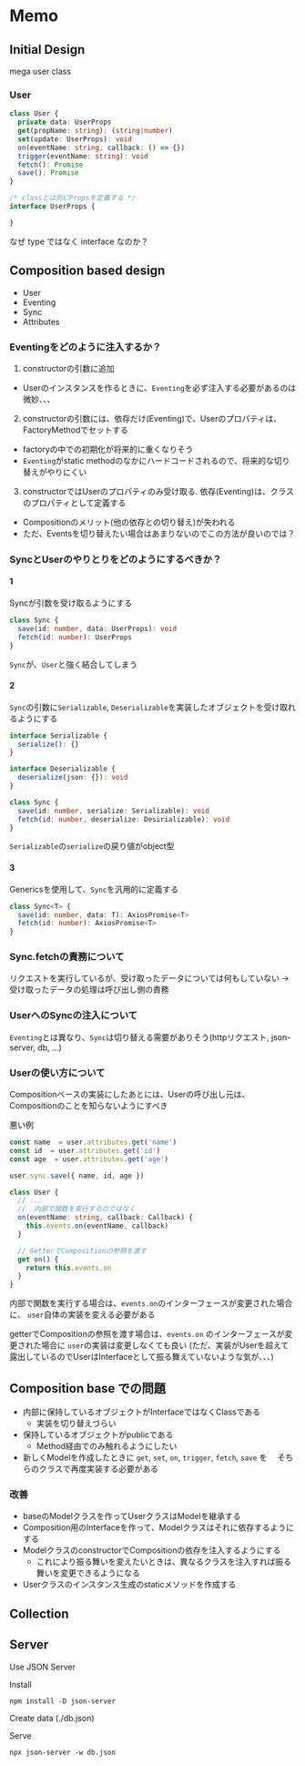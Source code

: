 # Memo

## Initial Design
mega user class
### User

```ts
class User {
  private data: UserProps
  get(propName: string): (string|number)
  set(update: UserProps): void
  on(eventName: string, callback: () => {})
  trigger(eventName: string): void
  fetch(): Promise
  save(): Promise
}

/* classとは別にPropsを定義する */
interface UserProps {

}
```

なぜ type ではなく interface なのか？

## Composition based design
- User
- Eventing
- Sync
- Attributes

### Eventingをどのように注入するか？
1. constructorの引数に追加
  - Userのインスタンスを作るときに、`Eventing`を必ず注入する必要があるのは微妙、、、
2. constructorの引数には、依存だけ(Eventing)で、Userのプロパティは、FactoryMethodでセットする
  - factoryの中での初期化が将来的に重くなりそう
  - `Eventing`がstatic methodのなかにハードコードされるので、将来的な切り替えがやりにくい
3. constructorではUserのプロパティのみ受け取る. 依存(Eventing)は、クラスのプロパティとして定義する
  - Compositionのメリット(他の依存との切り替え)が失われる
  - ただ、Eventsを切り替えたい場合はあまりないのでこの方法が良いのでは？

### SyncとUserのやりとりをどのようにするべきか？
#### 1
Syncが引数を受け取るようにする

```ts
class Sync {
  save(id: number, data: UserProps): void
  fetch(id: number): UserProps
}
```

`Sync`が、`User`と強く結合してしまう

#### 2
`Sync`の引数に`Serializable`, `Deserializable`を実装したオブジェクトを受け取れるようにする

```ts
interface Serializable {
  serialize(): {}
}

interface Deserializable {
  deserialize(json: {}): void
}

class Sync {
  save(id: number, serialize: Serializable): void
  fetch(id: number, deserialize: Desirializable): void
}
```

`Serializable`の`serialize`の戻り値がobject型

#### 3
Genericsを使用して、`Sync`を汎用的に定義する

```ts
class Sync<T> {
  save(id: number, data: T): AxiosPromise<T>
  fetch(id: number): AxiosPromise<T>
}
```

### Sync.fetchの責務について

リクエストを実行しているが、受け取ったデータについては何もしていない
-> 受け取ったデータの処理は呼び出し側の責務

### UserへのSyncの注入について
`Eventing`とは異なり、`Sync`は切り替える需要がありそう(httpリクエスト, json-server, db, ...)

### Userの使い方について

Compositionベースの実装にしたあとには、Userの呼び出し元は、
Compositionのことを知らないようにすべき

悪い例

```ts
const name  = user.attributes.get('name')
const id  = user.attributes.get('id')
const age  = user.attributes.get('age')

user.sync.save({ name, id, age })
```

```ts
class User {
  // ...
  //  内部で関数を実行するのではなく
  on(eventName: string, callback: Callback) {
    this.events.on(eventName, callback)
  }

  // GetterでCompositionの参照を渡す
  get on() {
    return this.events.on
  }
}
```

内部で関数を実行する場合は、`events.on`のインターフェースが変更された場合に、
`user`自体の実装を変える必要がある

getterでCompositionの参照を渡す場合は、`events.on` のインターフェースが変更された場合に
`user`の実装は変更しなくても良い
(ただ、実装がUserを超えて露出しているのでUserはInterfaceとして振る舞えていないような気が、、、)

## Composition base での問題
- 内部に保持しているオブジェクトがInterfaceではなくClassである
    - 実装を切り替えづらい
- 保持しているオブジェクトがpublicである
    - Method経由でのみ触れるようにしたい
- 新しくModelを作成したときに `get`, `set`, `on`, `trigger`, `fetch`, `save` を
　そちらのクラスで再度実装する必要がある

### 改善
- baseのModelクラスを作ってUserクラスはModelを継承する
- Composition用のInterfaceを作って、Modelクラスはそれに依存するようにする
- ModelクラスのconstructorでCompositionの依存を注入するようにする
    - これにより振る舞いを変えたいときは、異なるクラスを注入すれば振る舞いを変更できるようになる
- Userクラスのインスタンス生成のstaticメソッドを作成する

## Collection

## Server
Use JSON Server

Install

```shell
npm install -D json-server
```

Create data (./db.json)


Serve
```shell
npx json-server -w db.json
```
